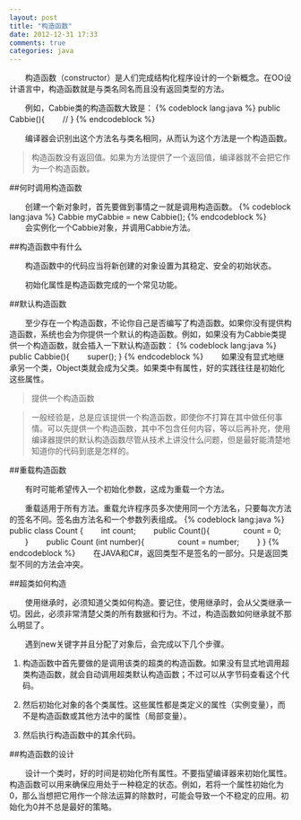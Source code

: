 ```yaml
---
layout: post
title: "构造函数"
date: 2012-12-31 17:33
comments: true
categories: java
---
```

　　构造函数（constructor）是人们完成结构化程序设计的一个新概念。在OO设计语言中，构造函数就是与类名同名而且没有返回类型的方法。
<!-- more -->
　　例如，Cabbie类的构造函数大致是：
{% codeblock lang:java %}
public Cabbie(){
　　//
}
{% endcodeblock %}

　　编译器会识别出这个方法名与类名相同，从而认为这个方法是一个构造函数。

> 构造函数没有返回值。如果为方法提供了一个返回值，编译器就不会把它作为一个构造函数。

##何时调用构造函数

　　创建一个新对象时，首先要做到事情之一就是调用构造函数。
{% codeblock lang:java %}
Cabbie myCabbie = new Cabbie();
{% endcodeblock %}
　　会实例化一个Cabbie对象，并调用Cabbie方法。

##构造函数中有什么

　　构造函数中的代码应当将新创建的对象设置为其稳定、安全的初始状态。

　　初始化属性是构造函数完成的一个常见功能。

##默认构造函数

　　至少存在一个构造函数，不论你自己是否编写了构造函数。如果你没有提供构造函数，系统也会为你提供一个默认的构造函数。例如，如果没有为Cabbie类提供一个构造函数，就会插入一下默认构造函数：
{% codeblock lang:java %}
public Cabbie(){
　　super();
}
{% endcodeblock %}
　　如果没有显式地继承另一个类，Object类就会成为父类。如果类中有属性，好的实践往往是初始化这些属性。

> 提供一个构造函数

> 一般经验是，总是应该提供一个构造函数，即使你不打算在其中做任何事情。可以先提供一个构造函数，其中不包含任何内容，等以后再补充，使用编译器提供的默认构造函数尽管从技术上讲没什么问题，但是最好能清楚地知道你的代码到底是怎样的。

##重载构造函数

　　有时可能希望传入一个初始化参数，这成为重载一个方法。

　　重载适用于所有方法。重载允许程序员多次使用同一个方法名，只要每次方法的签名不同。签名由方法名和一个参数列表组成。
{% codeblock lang:java %}
public class Count {
　　int count;
　　public Count(){
　　　　count = 0;
　　}
　　public Count (int number){
　　　　count = number;
　　}
}
{% endcodeblock %}
　　在JAVA和C#，返回类型不是签名的一部分。只是返回类型不同的方法会冲突。

##超类如何构造

　　使用继承时，必须知道父类如何构造。要记住，使用继承时，会从父类继承一切。因此，必须非常清楚父类的所有数据和行为。不过，构造函数如何继承就不那么明显了。

　　遇到new关键字并且分配了对象后，会完成以下几个步骤。

1. 构造函数中首先要做的是调用该类的超类的构造函数。如果没有显式地调用超类构造函数，就会自动调用超类默认构造函数；不过可以从字节码查看这个代码。

2. 然后初始化对象的各个类属性。这些属性都是类定义的属性（实例变量），而不是构造函数或其他方法中的属性（局部变量）。

3. 然后执行构造函数中的其余代码。

##构造函数的设计

　　设计一个类时，好的时间是初始化所有属性。不要指望编译器来初始化属性。构造函数可以用来确保应用处于一种稳定的状态。例如，若将一个属性初始化为0，那么当想把它用作一个除法运算的除数时，可能会导致一个不稳定的应用。初始化为0并不总是最好的策略。